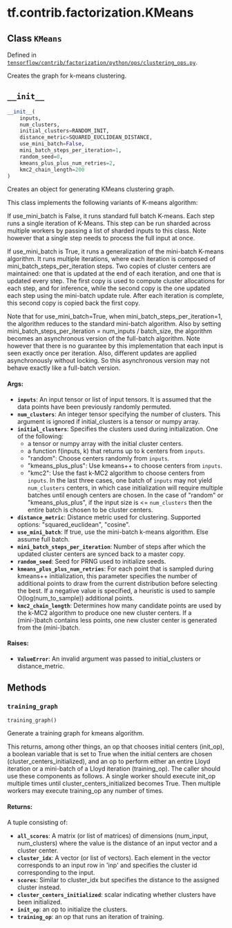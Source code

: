 <div itemscope itemtype="http://developers.google.com/ReferenceObject">
<meta itemprop="name" content="tf.contrib.factorization.KMeans" />
<meta itemprop="path" content="Stable" />
<meta itemprop="property" content="__init__"/>
<meta itemprop="property" content="training_graph"/>
</div>

# tf.contrib.factorization.KMeans

## Class `KMeans`





Defined in [`tensorflow/contrib/factorization/python/ops/clustering_ops.py`](https://www.tensorflow.org/code/tensorflow/contrib/factorization/python/ops/clustering_ops.py).

Creates the graph for k-means clustering.

<h2 id="__init__"><code>__init__</code></h2>

``` python
__init__(
    inputs,
    num_clusters,
    initial_clusters=RANDOM_INIT,
    distance_metric=SQUARED_EUCLIDEAN_DISTANCE,
    use_mini_batch=False,
    mini_batch_steps_per_iteration=1,
    random_seed=0,
    kmeans_plus_plus_num_retries=2,
    kmc2_chain_length=200
)
```

Creates an object for generating KMeans clustering graph.

This class implements the following variants of K-means algorithm:

If use_mini_batch is False, it runs standard full batch K-means. Each step
runs a single iteration of K-Means. This step can be run sharded across
multiple workers by passing a list of sharded inputs to this class. Note
however that a single step needs to process the full input at once.

If use_mini_batch is True, it runs a generalization of the mini-batch
K-means algorithm. It runs multiple iterations, where each iteration is
composed of mini_batch_steps_per_iteration steps. Two copies of cluster
centers are maintained: one that is updated at the end of each iteration,
and one that is updated every step. The first copy is used to compute
cluster allocations for each step, and for inference, while the second copy
is the one updated each step using the mini-batch update rule. After each
iteration is complete, this second copy is copied back the first copy.

Note that for use_mini_batch=True, when mini_batch_steps_per_iteration=1,
the algorithm reduces to the standard mini-batch algorithm. Also by setting
mini_batch_steps_per_iteration = num_inputs / batch_size, the algorithm
becomes an asynchronous version of the full-batch algorithm. Note however
that there is no guarantee by this implementation that each input is seen
exactly once per iteration. Also, different updates are applied
asynchronously without locking. So this asynchronous version may not behave
exactly like a full-batch version.

#### Args:

* <b>`inputs`</b>: An input tensor or list of input tensors. It is assumed that the
    data points have been previously randomly permuted.
* <b>`num_clusters`</b>: An integer tensor specifying the number of clusters. This
    argument is ignored if initial_clusters is a tensor or numpy array.
* <b>`initial_clusters`</b>: Specifies the clusters used during initialization. One
    of the following:
    - a tensor or numpy array with the initial cluster centers.
    - a function f(inputs, k) that returns up to k centers from `inputs`.
    - "random": Choose centers randomly from `inputs`.
    - "kmeans_plus_plus": Use kmeans++ to choose centers from `inputs`.
    - "kmc2": Use the fast k-MC2 algorithm to choose centers from `inputs`.
    In the last three cases, one batch of `inputs` may not yield
    `num_clusters` centers, in which case initialization will require
    multiple batches until enough centers are chosen. In the case of
    "random" or "kmeans_plus_plus", if the input size is <= `num_clusters`
    then the entire batch is chosen to be cluster centers.
* <b>`distance_metric`</b>: Distance metric used for clustering. Supported options:
    "squared_euclidean", "cosine".
* <b>`use_mini_batch`</b>: If true, use the mini-batch k-means algorithm. Else assume
    full batch.
* <b>`mini_batch_steps_per_iteration`</b>: Number of steps after which the updated
    cluster centers are synced back to a master copy.
* <b>`random_seed`</b>: Seed for PRNG used to initialize seeds.
* <b>`kmeans_plus_plus_num_retries`</b>: For each point that is sampled during
    kmeans++ initialization, this parameter specifies the number of
    additional points to draw from the current distribution before selecting
    the best. If a negative value is specified, a heuristic is used to
    sample O(log(num_to_sample)) additional points.
* <b>`kmc2_chain_length`</b>: Determines how many candidate points are used by the
    k-MC2 algorithm to produce one new cluster centers. If a (mini-)batch
    contains less points, one new cluster center is generated from the
    (mini-)batch.


#### Raises:

* <b>`ValueError`</b>: An invalid argument was passed to initial_clusters or
    distance_metric.



## Methods

<h3 id="training_graph"><code>training_graph</code></h3>

``` python
training_graph()
```

Generate a training graph for kmeans algorithm.

This returns, among other things, an op that chooses initial centers
(init_op), a boolean variable that is set to True when the initial centers
are chosen (cluster_centers_initialized), and an op to perform either an
entire Lloyd iteration or a mini-batch of a Lloyd iteration (training_op).
The caller should use these components as follows. A single worker should
execute init_op multiple times until cluster_centers_initialized becomes
True. Then multiple workers may execute training_op any number of times.

#### Returns:

A tuple consisting of:
* <b>`all_scores`</b>: A matrix (or list of matrices) of dimensions (num_input,
    num_clusters) where the value is the distance of an input vector and a
    cluster center.
* <b>`cluster_idx`</b>: A vector (or list of vectors). Each element in the vector
    corresponds to an input row in 'inp' and specifies the cluster id
    corresponding to the input.
* <b>`scores`</b>: Similar to cluster_idx but specifies the distance to the
    assigned cluster instead.
* <b>`cluster_centers_initialized`</b>: scalar indicating whether clusters have been
    initialized.
* <b>`init_op`</b>: an op to initialize the clusters.
* <b>`training_op`</b>: an op that runs an iteration of training.



